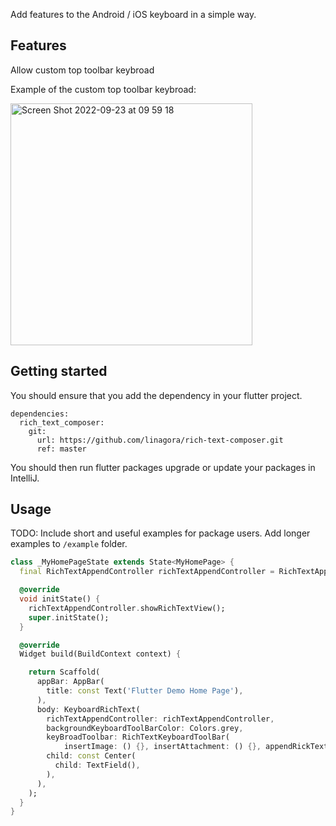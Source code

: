 <!-- 
This README describes the package. If you publish this package to pub.dev,
this README's contents appear on the landing page for your package.

For information about how to write a good package README, see the guide for
[writing package pages](https://dart.dev/guides/libraries/writing-package-pages). 

For general information about developing packages, see the Dart guide for
[creating packages](https://dart.dev/guides/libraries/create-library-packages)
and the Flutter guide for
[developing packages and plugins](https://flutter.dev/developing-packages). 
-->

Add features to the Android / iOS keyboard in a simple way.

## Features

Allow custom top toolbar keybroad

Example of the custom top toolbar keybroad:

<img width="387" alt="Screen Shot 2022-09-23 at 09 59 18" src="https://user-images.githubusercontent.com/107173849/191884470-5b9f8394-166e-4964-9af1-a5033902e3e6.png">


## Getting started

You should ensure that you add the dependency in your flutter project.
```
dependencies:
  rich_text_composer:
    git:
      url: https://github.com/linagora/rich-text-composer.git
      ref: master
 ```
You should then run flutter packages upgrade or update your packages in IntelliJ.

## Usage

TODO: Include short and useful examples for package users. Add longer examples
to `/example` folder. 

```dart
class _MyHomePageState extends State<MyHomePage> {
  final RichTextAppendController richTextAppendController = RichTextAppendController();

  @override
  void initState() {
    richTextAppendController.showRichTextView();
    super.initState();
  }

  @override
  Widget build(BuildContext context) {

    return Scaffold(
      appBar: AppBar(
        title: const Text('Flutter Demo Home Page'),
      ),
      body: KeyboardRichText(
        richTextAppendController: richTextAppendController,
        backgroundKeyboardToolBarColor: Colors.grey,
        keyBroadToolbar: RichTextKeyboardToolBar(
            insertImage: () {}, insertAttachment: () {}, appendRickText: () {}),
        child: const Center(
          child: TextField(),
        ),
      ),
    );
  }
}

```
